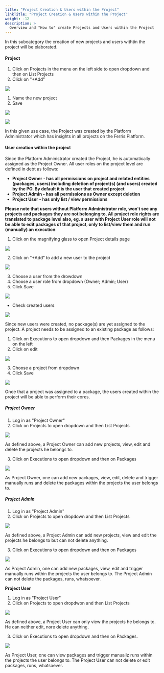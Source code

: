 ```yaml
---
title: "Project Creation & Users within the Project"
linkTitle: "Project Creation & Users within the Project"
weight: -12
description: >
  Overview and "How to" create Projects and Users within the Project
---
```


In this subcategory the creation of new projects and users withtin the project will be elaborated.

#### Project

1. Click on Projects in the menu on the left side to open dropdown and then on List Projects
2. Click on "+Add"

![](/images/list_projects_add.png)

1. Name the new project
2. Save

![](/images/create_project.png)

![](/images/list_projects_created.png)

In this given use case, the Project was created by the Platform Administrator which has insights in all projects on the Ferris Platform. 

#### User creation within the project

Since the Platform Administrator created the Project, he is automatically assigned as the Project Owner. All user roles on the project level are defined in debt as follows:

- **Project Owner -  has all permissions on project and related entities (packages, users) including deletion of project(s) (and users) created by the PO. By default it is the user that created project**
- **Project Admin - has all permissions as Owner except deletion**
- **Project User - has only list / view permissions**

**Please note that users without Platform Administrator role, won't see any projects and packages they are not belonging to. All project role rights are translated to package level also, eg. a user with Project User role will not be able to edit packages of that project, only to list/view them and run (manually) an execution**

1. Click on the magnifying glass to open Project details page

![](/images/list_projects_details.png)

2. Click on "+Add" to add a new user to the project

![](/images/click_add_new_user.png)

3. Choose a user from the drowdown 
4. Choose a user role from dropdown (Owner; Admin; User)
5. Click Save

![](/images/add_new_project_user.png)

- Check created users

![](/images/check_all_users.png)

Since new users were created, no package(s) are yet assigned to the project. A project needs to be assigned to an existing package as follows:

1. Click on Executions to open dropdown and then Packages in the menu on the left
2. Click on edit

![](/images/edit_package_to_add_project.png)

3. Choose a project from dropdown
4. Click Save

![](/images/added_project_to_package.png)

Once that a project was assigned to a package, the users created within the project will be able to perform their cores.

##### Project Owner

1. Log in as "Project Owner"
2. Click on Projects to open dropdown and then List Projects

![](/images/list_projects_as_projectowner.png)

As defined above, a Project Owner can add new projects, view, edit and delete the projects he belongs to.

3. Click on Executions to open dropdown and then on Packages

![](/images/view_packages_as_project_owner.png)

As Project Owner, one can add new packages, view, edit, delete and trigger manually runs and delete the packages within the projects the user belongs to.

##### Project Admin

1. Log in as "Project Admin"
2. Click on Projects to open dropdown and then List Projects

![](/images/list_projects_as_projectadmin.png)

As defined above, a Project Admin can add new projects, view and edit the projects he belongs to but can not delete anything.

3. Click on Executions to open dropdown and then on Packages

![](/images/view_packages_as_projectadmin.png)

As Project Admin, one can add new packages, view, edit and trigger manually runs within the projects the user belongs to. The Project Admin can not delete the packages, runs, whatsoever.

**Project User**

1. Log in as "Project User"
2. Click on Projects to open dropdwon and then List Projects

![](/images/list_projects_as_projectuser.png)

As defined above, a Project User can only view the projects he belongs to. He can neither edit, nore delete anything. 

3. Click on Executions to open dropdown and then on Packages.

![](/images/view_packages_as_projectuser.png)

As Project User, one can view packages and trigger manuallz runs within the projects the user belongs to. The Project User can not delete or edit packages, runs, whatsoever.

